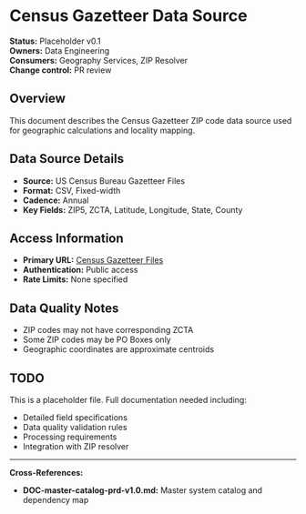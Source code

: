 # Census Gazetteer Data Source

**Status:** Placeholder v0.1  
**Owners:** Data Engineering  
**Consumers:** Geography Services, ZIP Resolver  
**Change control:** PR review  

## Overview
This document describes the Census Gazetteer ZIP code data source used for geographic calculations and locality mapping.

## Data Source Details
- **Source:** US Census Bureau Gazetteer Files
- **Format:** CSV, Fixed-width
- **Cadence:** Annual
- **Key Fields:** ZIP5, ZCTA, Latitude, Longitude, State, County

## Access Information
- **Primary URL:** [Census Gazetteer Files](https://www.census.gov/geographies/reference-files/time-series/geo/gazetteer-files.html)
- **Authentication:** Public access
- **Rate Limits:** None specified

## Data Quality Notes
- ZIP codes may not have corresponding ZCTA
- Some ZIP codes may be PO Boxes only
- Geographic coordinates are approximate centroids

## TODO
This is a placeholder file. Full documentation needed including:
-  Detailed field specifications
-  Data quality validation rules
-  Processing requirements
-  Integration with ZIP resolver

---
**Cross-References:**
- **DOC-master-catalog-prd-v1.0.md:** Master system catalog and dependency map
